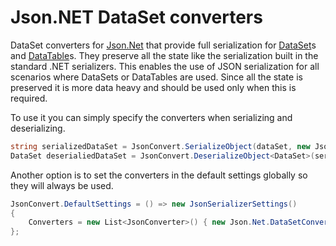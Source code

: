 # Json.NET DataSet converters
DataSet converters for [Json.Net](https://github.com/JamesNK/Newtonsoft.Json) that provide full serialization for [DataSet](https://docs.microsoft.com/en-us/dotnet/api/system.data.dataset?view=netstandard-2.0)s and [DataTable](https://docs.microsoft.com/en-us/dotnet/api/system.data.datatable?view=netstandard-2.0)s. 
They preserve all the state like the serialization built in the standard .NET serializers. 
This enables the use of JSON serialization for all scenarios where DataSets or DataTables are used.
Since all the state is preserved it is more data heavy and should be used only when this is required.

To use it you can simply specify the converters when serializing and deserializing.
``` C#
string serializedDataSet = JsonConvert.SerializeObject(dataSet, new Json.Net.DataSetConverters.DataSetConverter())
DataSet deserialiedDataSet = JsonConvert.DeserializeObject<DataSet>(serializedDataSet, new Json.Net.DataSetConverters.DataSetConverter())
```

Another option is to set the converters in the default settings globally so they will always be used.
``` C#
JsonConvert.DefaultSettings = () => new JsonSerializerSettings()
{
    Converters = new List<JsonConverter>() { new Json.Net.DataSetConverters.DataSetConverter(), new Json.Net.DataSetConverters.DataTableConverter() }
};
```